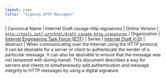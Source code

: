 ```yaml
---
layout: page
title:  "Signing HTTP Messages"
---
```


| Canonical Name | Internet Draft cavage-http-signatures
| Online Version | [`http://tools.ietf.org/html/draft-cavage-http-signatures`](http://tools.ietf.org/html/draft-cavage-http-signatures)
| Organization | [Internet Engineering Task Force (IETF)](..)
| Series | [Internet Draft (I-D)](..)
| Abstract | When communicating over the Internet using the HTTP protocol, it can be desirable for a server or client to authenticate the sender of a particular message. It can also be desirable to ensure that the message was not tampered with during transit. This document describes a way for servers and clients to simultaneously add authentication and message integrity to HTTP messages by using a digital signature.